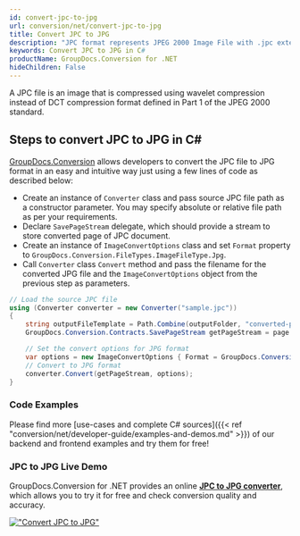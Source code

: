 ```yaml
---
id: convert-jpc-to-jpg
url: conversion/net/convert-jpc-to-jpg
title: Convert JPC to JPG
description: "JPC format represents JPEG 2000 Image File with .jpc extension. Learn how to convert JPC to JPG file programmatically in C# language using GroupDocs.Conversion for .NET library."
keywords: Convert JPC to JPG in C#
productName: GroupDocs.Conversion for .NET
hideChildren: False
---
```


A JPC file is an image that is compressed using wavelet compression instead of DCT compression format defined in Part 1 of the JPEG 2000 standard.

## Steps to convert JPC to JPG in C#

[GroupDocs.Conversion](https://products.groupdocs.com/conversion/net) allows developers to convert the JPC file to JPG format in an easy and intuitive way just using a few lines of code as described below:

* Create an instance of `Converter` class and pass source JPC file path as a constructor parameter. You may specify absolute or relative file path as per your requirements. 
* Declare `SavePageStream` delegate, which should provide a stream to store converted page of JPC document.
* Create an instance of `ImageConvertOptions` class and set `Format` property to `GroupDocs.Conversion.FileTypes.ImageFileType.Jpg`.
* Call `Converter` class `Convert` method and pass the filename for the converted JPG file and the `ImageConvertOptions` object from the previous step as parameters.

```csharp
// Load the source JPC file
using (Converter converter = new Converter("sample.jpc"))
{
    string outputFileTemplate = Path.Combine(outputFolder, "converted-page-{0}.jpg");
    GroupDocs.Conversion.Contracts.SavePageStream getPageStream = page => new FileStream(string.Format(outputFileTemplate, page), FileMode.Create);

    // Set the convert options for JPG format
    var options = new ImageConvertOptions { Format = GroupDocs.Conversion.FileTypes.ImageFileType.Jpg };   
    // Convert to JPG format
    converter.Convert(getPageStream, options);
}
```

### Code Examples

Please find more [use-cases and complete C# sources]({{< ref "conversion/net/developer-guide/examples-and-demos.md" >}}) of our backend and frontend examples and try them for free!

### JPC to JPG Live Demo

GroupDocs.Conversion for .NET provides an online [**JPC to JPG converter**](https://products.groupdocs.app/conversion/jpc-to-jpg), which allows you to try it for free and check conversion quality and accuracy.

[!["Convert JPC to JPG"](conversion/net/images/convert-to-jpg/convert-jpc-to-jpg.png)](https://products.groupdocs.app/conversion/jpc-to-jpg)